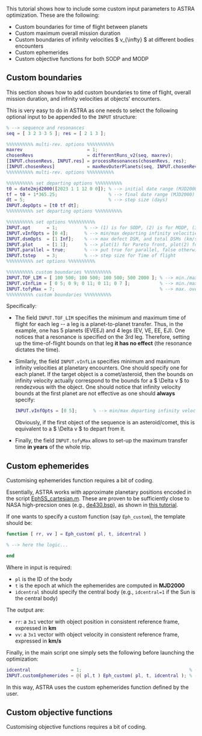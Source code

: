 This tutorial shows how to include some custom input parameters to ASTRA optimization. These are the following:

- Custom boundaries for time of flight between planets
- Custom maximum overall mission duration
- Custom boundaries of infinity velocities $ v_{\infty} $ at different bodies encounters
- Custom ephemerides
- Custom objective functions for both SODP and MODP

## Custom boundaries

This section shows how to add custom boundaries to time of flight, overall mission duration, and infinity velocities at objects' encounters.

This is very easy to do in ASTRA as one needs to select the following optional input to be appended to the ```INPUT``` structure:

```matlab
% --> sequence and resonances
seq = [ 3 2 3 3 5 ]; res = [ 2 1 3 ];

%%%%%%%%%% multi-rev. options %%%%%%%%%%
maxrev                        = 1;                                                          % --> max. number of revolutions (round number)
chosenRevs                    = differentRuns_v2(seq, maxrev);                              % --> generate successive runs
[INPUT.chosenRevs, INPUT.res] = processResonances(chosenRevs, res);                         % --> process the resonances options
[INPUT.chosenRevs]            = maxRevOuterPlanets(seq, INPUT.chosenRevs, INPUT.idcentral); % --> only zero revs. on outer planets
%%%%%%%%%% multi-rev. options %%%%%%%%%%

%%%%%%%%%% set departing options %%%%%%%%%%
t0 = date2mjd2000([2023 1 1 12 0 0]); % --> initial date range (MJD2000)
tf = t0 + 1*365.25;                   % --> final date range (MJD2000)
dt = 5;                               % --> step size (days)
INPUT.depOpts = [t0 tf dt];
%%%%%%%%%% set departing options %%%%%%%%%%

%%%%%%%%%% set options %%%%%%%%%%
INPUT.opt      = 1;          % --> (1) is for SODP, (2) is for MODP, (3) is for DATES - SODP, (4) is for YEARS - MODP
INPUT.vInfOpts = [0 4];      % --> min/max departing infinity velocities (km/s)
INPUT.dsmOpts  = [1 Inf];    % --> max defect DSM, and total DSMs (km/s)
INPUT.plot     = [1 1];      % --> plot(1) for Pareto front, plot(2) for best traj. DV
INPUT.parallel = true;       % --> put true for parallel, false otherwise
INPUT.tstep    = 3;          % --> step size for Time of flight            
%%%%%%%%%% set options %%%%%%%%%%

%%%%%%%%%% custom boundaries %%%%%%%%%%
INPUT.TOF_LIM = [ 100 500; 100 500; 100 500; 500 2000 ]; % --> min./max TOF [days] for each leg
INPUT.vInfLim = [ 0 5; 0 9; 0 11; 0 11; 0 7 ];           % --> min./max infinity velocity [km/s] for each planet 
INPUT.tofyMax = 7;                                       % --> max. overall mission duration [years]
%%%%%%%%%% custom boundaries %%%%%%%%%%
```

Specifically:

- The field ```INPUT.TOF_LIM``` specifies the minimum and maximum time of flight for each leg -- a leg is a planet-to-planet transfer. Thus, in the example, one has 5 planets (EVEEJ) and 4 legs (EV, VE, EE, EJ). One notices that a resonance is specified on the 3rd leg. Therefore, setting up the time-of-flight bounds on that leg **it has no effect** (the resonance dictates the time).

- Similarly, the field ```INPUT.vInfLim``` specifies minimum and maximum infinity velocities at planetary encounters. One should specify one for each planet. If the target object is a comet/asteroid, then the bounds on infinity velocity actually correspond to the bounds for a $ \Delta v $ to rendezvous with the object. One should notice that infinity velocity bounds at the first planet are not effective as one should **always** specify:

    ```matlab
    INPUT.vInfOpts = [0 5];      % --> min/max departing infinity velocities (km/s)
    ```

    Obviously, if the first object of the sequence is an asteroid/comet, this is equivalent to a $ \Delta v $ to depart from it.

- Finally, the field ```INPUT.tofyMax``` allows to set-up the maximum transfer time **in years** of the whole trip.

## Custom ephemerides

Customising ephemerides function requires a bit of coding.

Essentially, ASTRA works with approximate planetary positions encoded in the script <a href="https://github.com/andreabellome/astra/blob/main/ASTRA/Ephemerides%20%26%20constants/Solar%20System/EphSS_cartesian.m" target="_blank">EphSS_cartesian.m</a>. These are proven to be sufficiently close to NASA high-precsion ones (e.g., <a href="https://naif.jpl.nasa.gov/pub/naif/generic_kernels/spk/planets/" target="_blank">de430.bsp</a>), as shown in [this tutorial](./nasa_ephemerides.md).

If one wants to specify a custom function (say ```Eph_custom```), the template should be:

```matlab
function [ rr, vv ] = Eph_custom( pl, t, idcentral )

% --> here the logic...

end
```

Where in input is required:

- ```pl``` is the ID of the body
- ```t``` is the epoch at which the ephemerides are computed in **MJD2000**
- ```idcentral``` should specify the central body (e.g., ```idcentral=1``` if the Sun is the central body)

The output are:

- ```rr```: a ```3x1``` vector with object position in consistent reference frame, expressed in **km**
- ```vv```: a ```3x1``` vector with object velocity in consistent reference frame, expressed in **km/s**

Finally, in the main script one simply sets the following before launching the optimization:

```matlab
idcentral               = 1;                                        % --> specify the central body
INPUT.customEphemerides = @( pl,t ) Eph_custom( pl, t, idcentral ); % --> specify the custom ephemerides function
```

In this way, ASTRA uses the custom ephemerides function defined by the user. 

## Custom objective functions

Customising objective functions requires a bit of coding. 

